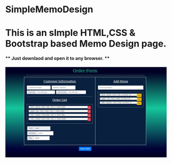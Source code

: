 # SimpleMemoDesign
<h1>This is an sImple HTML,CSS &amp; Bootstrap based Memo Design page.</h1>
<h4>** Just downlaod and open it to any browser. **</h4>

<img src="/memo.JPG">
